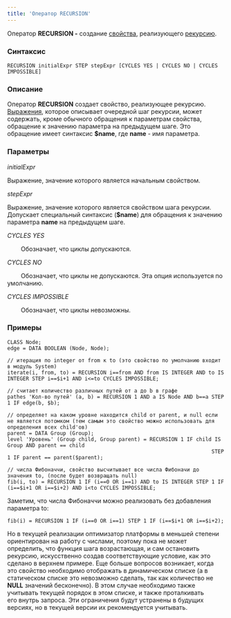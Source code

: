 ```yaml
---
title: 'Оператор RECURSION'
---
```


Оператор **RECURSION -** создание [свойства](Properties.md), реализующего [рекурсию](Recursion_RECURSION_.md).

### Синтаксис 

    RECURSION initialExpr STEP stepExpr [CYCLES YES | CYCLES NO | CYCLES IMPOSSIBLE]

### Описание

Оператор **RECURSION** создает свойство, реализующее рекурсию. [Выражения](Expression.md), которое описывает очередной шаг рекурсии, может содержать, кроме обычного обращения к параметрам свойства, обращение к значению параметра на предыдущем шаге. Это обращение имеет синтаксис **$name**, где **name** - имя параметра.

### Параметры

*initialExpr*

Выражение, значение которого является начальным свойством.

*stepExpr*

Выражение, значение которого является свойством шага рекурсии. Допускает специальный синтаксис (**$name**) для обращения к значению параметра **name** на предыдущем шаге.

*CYCLES YES*

        Обозначает, что циклы допускаются.

*CYCLES NO*

        Обозначает, что циклы не допускаются. Эта опция используется по умолчанию.

*CYCLES IMPOSSIBLE*

        Обозначает, что циклы невозможны.

### Примеры


```lsf
CLASS Node;
edge = DATA BOOLEAN (Node, Node);

// итерация по integer от from к to (это свойство по умолчанию входит в модуль System)
iterate(i, from, to) = RECURSION i==from AND from IS INTEGER AND to IS INTEGER STEP i==$i+1 AND i<=to CYCLES IMPOSSIBLE;

// считает количество различных путей от a до b в графе
pathes 'Кол-во путей' (a, b) = RECURSION 1 AND a IS Node AND b==a STEP 1 IF edge(b, $b);

// определяет на каком уровне находится child от parent, и null если не является потомком (тем самым это свойство можно использовать для определения всех child'ов)
parent = DATA Group (Group);
level 'Уровень' (Group child, Group parent) = RECURSION 1 IF child IS Group AND parent == child
                                                                  STEP 1 IF parent == parent($parent);

// числа Фибоначчи, свойство высчитывает все числа Фибоначи до значения to, (после будет возвращать null)
fib(i, to) = RECURSION 1 IF (i==0 OR i==1) AND to IS INTEGER STEP 1 IF (i==$i+1 OR i==$i+2) AND i<to CYCLES IMPOSSIBLE;
```


Заметим, что числа Фибоначчи можно реализовать без добавления параметра to:

```lsf
fib(i) = RECURSION 1 IF (i==0 OR i==1) STEP 1 IF (i==$i+1 OR i==$i+2);
```

Но в текущей реализации оптимизатор платформы в меньшей степени ориентирован на работу с числами, поэтому пока не может определить, что функция шага возрастающая, и сам остановить рекурсию, искусственно создав соответствующие условие, как это сделано в верхнем примере. Еще больше вопросов возникает, когда это свойство необходимо отображать в динамическом списке (а в статическом списке это невозможно сделать, так как количество не **NULL** значений бесконечно). В этом случае необходимо также учитывать текущей порядок в этом списке, и также проталкивать его внутрь запроса. Эти ограничения будут устранены в будущих версиях, но в текущей версии их рекомендуется учитывать.
